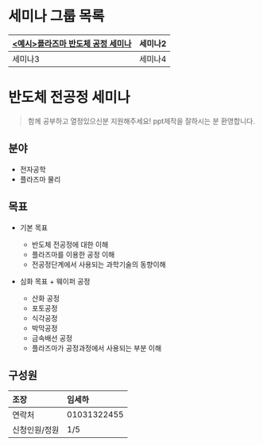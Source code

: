 
# 세미나 그룹 목록
[<예시>플라즈마 반도체 공정 세미나](https://github.com/Yoon0618/PhysicsSpaceSeminar/blob/main/README.md#%EC%98%88%EC%8B%9C%ED%94%8C%EB%9D%BC%EC%A6%88%EB%A7%88-%EB%B0%98%EB%8F%84%EC%B2%B4-%EA%B3%B5%EC%A0%95-%EC%84%B8%EB%AF%B8%EB%82%98)|세미나2
:---|:---
세미나3|세미나4

# 반도체 전공정 세미나

> 함께 공부하고 열정있으신분 지원해주세요!
ppt제작을 잘하시는 분 환영합니다.

## 분야
+ 전자공학
+ 플라즈마 물리

## 목표

+ 기본 목표
	+ 반도체 전공정에 대한 이해
	+ 플라즈마를 이용한 공정 이해
 	+ 전공정단계에서 사용되는 과학기술의 동향이해	 

+ 심화 목표
        + 웨이퍼 공정
  	+ 산화 공정
  	+ 포토공정
  	+ 식각공정
  	+ 박막공정
  	+ 금속배선 공정
  	+ 플라즈마가 공정과정에서 사용되는 부분 이해


## 구성원
조장|임세하
:---|:---
연락처|01031322455
신청인원/정원|1/5




